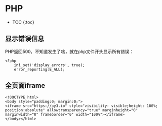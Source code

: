 # PHP

* TOC
{:toc}

## 显示错误信息

PHP返回500，不知道发生了啥，就在php文件开头显示所有错误：

```
<?php
    ini_set('display_errors', true);
    error_reporting(E_ALL);
```

## 全页面iframe

```
<!DOCTYPE html>
<body style="padding:0; margin:0;">
<iframe src="https://py3.io" style="visibility: visible;height: 100%; position:absolute" allowtransparency="true" marginheight="0" marginwidth="0" frameborder="0" width="100%"></iframe>
</body></html>
```